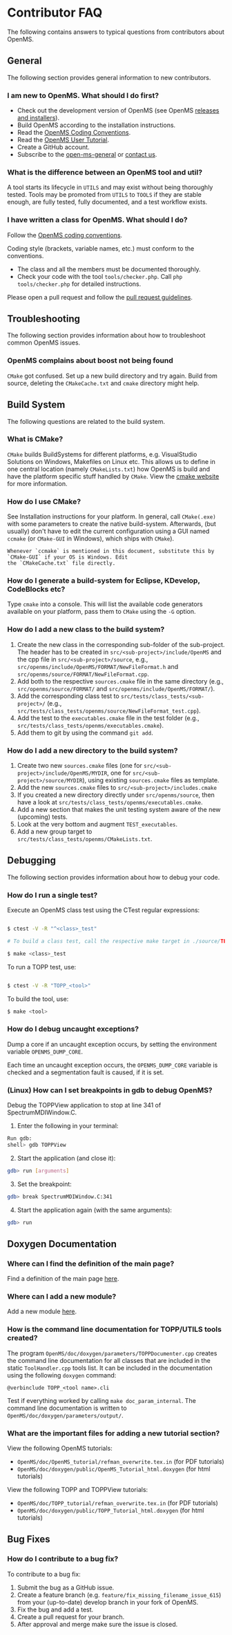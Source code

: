 Contributor FAQ
===============

The following contains answers to typical questions from contributors about OpenMS.

## General

The following section provides general information to new contributors.

### I am new to OpenMS. What should I do first?

* Check out the development version of OpenMS (see OpenMS <a href="../downloads.html#openms-releases">releases and installers</a>).
* Build OpenMS according to the installation instructions.
* Read the [OpenMS Coding Conventions](https://abibuilder.cs.uni-tuebingen.de/archive/openms/Documentation/nightly/html/coding_conventions.html).
* Read the [OpenMS User Tutorial](../tutorials-and-quickstart-guides/openms-user-tutorial.md).
* Create a GitHub account.
* Subscribe to the [open-ms-general](https://sourceforge.net/projects/open-ms/lists/open-ms-general) 
or [contact us](../quick-reference/contact-us.md).

### What is the difference between an OpenMS tool and util?

A tool starts its lifecycle in `UTILS` and may exist without being thoroughly tested. Tools may be promoted from `UTILS`
to `TOOLS` if they are stable enough, are fully tested, fully documented, and a test workflow exists.

### I have written a class for OpenMS. What should I do?

Follow the [OpenMS coding conventions](https://abibuilder.cs.uni-tuebingen.de/archive/openms/Documentation/nightly/html/coding_conventions.html).

Coding style (brackets, variable names, etc.) must conform to the conventions.

* The class and all the members must be documented thoroughly.
* Check your code with the tool  `tools/checker.php`. Call `php tools/checker.php` for detailed instructions.

Please open a pull request and follow the [pull request guidelines](../contribute-to-openms/pull-request-checklist.md).

## Troubleshooting

The following section provides information about how to troubleshoot common OpenMS issues.

### OpenMS complains about boost not being found

`CMake` got confused. Set up a new build directory and try again. Build from source, deleting the `CMakeCache.txt`
and `cmake` directory might help.

## Build System

The following questions are related to the build system.

### What is CMake?

`CMake` builds BuildSystems for different platforms, e.g. VisualStudio Solutions on Windows, Makefiles on Linux etc.
This allows us to define in one central location (namely `CMakeLists.txt`) how OpenMS is build and have the platform
specific stuff handled by `CMake`. View the [cmake website](http://www.cmake.org) for more information.

### How do I use CMake?

See Installation instructions for your platform.
In general, call `CMake(.exe)` with some parameters to create the native build-system.
Afterwards, (but usually) don't have to edit the current configuration using a GUI named `ccmake`
(or `CMake-GUI` in Windows), which ships with `CMake`).

```{note}
Whenever `ccmake` is mentioned in this document, substitute this by `CMake-GUI` if your OS is Windows. Edit
the `CMakeCache.txt` file directly.
```

### How do I generate a build-system for Eclipse, KDevelop, CodeBlocks etc?

Type `cmake` into a console. This will list the available code generators available on your platform, 
pass them to `CMake` using the `-G` option.

### How do I add a new class to the build system?

1. Create the new class in the corresponding sub-folder of the sub-project. The header has to be created in
   `src/<sub-project>/include/OpenMS` and the cpp file in `src/<sub-project>/source`, e.g.,
   `src/openms/include/OpenMS/FORMAT/NewFileFormat.h` and `src/openms/source/FORMAT/NewFileFormat.cpp`.
2. Add both to the respective `sources.cmake` file in the same directory (e.g., `src/openms/source/FORMAT/` and
   `src/openms/include/OpenMS/FORMAT/`).
3. Add the corresponding class test to `src/tests/class_tests/<sub-project>/`
   (e.g., `src/tests/class_tests/openms/source/NewFileFormat_test.cpp`).
4. Add the test to the `executables.cmake` file in the test folder 
   (e.g., `src/tests/class_tests/openms/executables.cmake`).
5. Add them to git by using the command `git add`.

### How do I add a new directory to the build system?

1. Create two new `sources.cmake` files (one for `src/<sub-project>/include/OpenMS/MYDIR`, one for
   `src/<sub-project>/source/MYDIR`), using existing `sources.cmake` files as template.
2. Add the new `sources.cmake` files to `src/<sub-project>/includes.cmake`
3. If you created a new directory directly under `src/openms/source`, then have a look 
   at `src/tests/class_tests/openms/executables.cmake`.
4. Add a new section that makes the unit testing system aware of the new (upcoming) tests.
5. Look at the very bottom and augment `TEST_executables`.
6. Add a new group target to `src/tests/class_tests/openms/CMakeLists.txt`.

## Debugging

The following section provides information about how to debug your code.

### How do I run a single test?

Execute an OpenMS class test using the CTest regular expressions:

```bash

$ ctest -V -R "^<class>_test"

# To build a class test, call the respective make target in ./source/TEST:

$ make <class>_test
```
To run a TOPP test, use:

```bash

$ ctest -V -R "TOPP_<tool>"
```

To build the tool, use:

```bash
$ make <tool>
```
### How do I debug uncaught exceptions?

Dump a core if an uncaught exception occurs, by setting the environment variable `OPENMS_DUMP_CORE`.

Each time an uncaught exception occurs, the `OPENMS_DUMP_CORE` variable is checked and a segmentation fault is caused,
if it is set.

### (Linux) How can I set breakpoints in gdb to debug OpenMS?

Debug the TOPPView application to stop at line 341 of SpectrumMDIWindow.C.

1. Enter the following in your terminal:

  ```bash
  Run gdb:
 shell> gdb TOPPView
```

2. Start the application (and close it):

  ```bash
 gdb> run [arguments]
```

3. Set the breakpoint:
  ```bash
 gdb> break SpectrumMDIWindow.C:341
```

4. Start the application again (with the same arguments):

  ```bash
 gdb> run
 ```

## Doxygen Documentation

### Where can I find the definition of the main page?

Find a definition of the main page [here](https://github.com/OpenMS/OpenMS/edit/develop/doc/doxygen/public/Main.doxygen).

### Where can I add a new module?

Add a new module [here](https://github.com/OpenMS/OpenMS/edit/develop/doc/doxygen/public/Modules.doxygen).


### How is the command line documentation for TOPP/UTILS tools created?

The program `OpenMS/doc/doxygen/parameters/TOPPDocumenter.cpp` creates the command line documentation for all classes
that are included in the static `ToolHandler.cpp` tools list. It can be included in the documentation using 
the following `doxygen` command:

`@verbinclude TOPP_<tool name>.cli`

Test if everything worked by calling `make doc_param_internal`. The command line documentation is written to
`OpenMS/doc/doxygen/parameters/output/`.

### What are the important files for adding a new tutorial section?

View the following OpenMS tutorials:

* `OpenMS/doc/OpenMS_tutorial/refman_overwrite.tex.in` (for PDF tutorials)
* `OpenMS/doc/doxygen/public/OpenMS_Tutorial_html.doxygen` (for html tutorials)

View the following TOPP and TOPPView tutorials:

* `OpenMS/doc/TOPP_tutorial/refman_overwrite.tex.in` (for PDF tutorials)
* `OpenMS/doc/doxygen/public/TOPP_Tutorial_html.doxygen` (for html tutorials)

## Bug Fixes

### How do I contribute to a bug fix?

To contribute to a bug fix:

1. Submit the bug as a GitHub issue.
2. Create a feature branch (e.g. `feature/fix_missing_filename_issue_615`) from your (up-to-date) 
   develop branch in your fork of OpenMS.
3. Fix the bug and add a test.
4. Create a pull request for your branch.
5. After approval and merge make sure the issue is closed.
